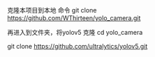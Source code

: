 克隆本项目到本地
命令 
git clone https://github.com/WThirteen/yolo_camera.git

再进入到文件夹，将yolov5 克隆
cd yolo_camera 

git clone https://github.com/ultralytics/yolov5.git


